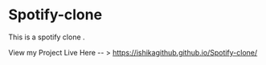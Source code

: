 # Spotify-clone
This is a spotify clone .


View my Project Live Here -- > https://ishikagithub.github.io/Spotify-clone/
